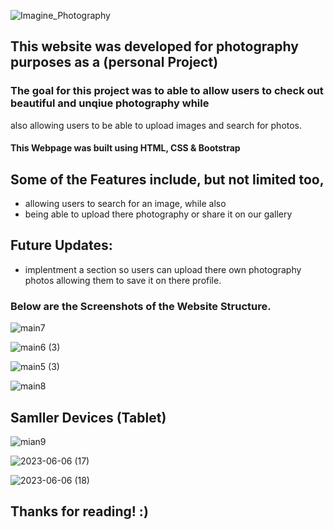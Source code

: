![Imagine_Photography](https://github.com/DanielsWebDevelopment/Gaming-Platform-Website/assets/129445203/391af4b3-f898-4ab3-b500-461d03d0ad53)
## This website was developed for photography purposes as a (personal Project)

### The goal for this project was to able to allow users to check out beautiful and unqiue photography while
also allowing users to be able to upload images and search for photos. 

#### This Webpage was built using HTML, CSS & Bootstrap

## Some of the Features include, but not limited too, 
* allowing users to search for an image, while also 
* being able to upload there photography 
or share it on our gallery

## Future Updates: 
* implentment a section so users can upload there own photography photos
allowing them to save it on there profile. 

### Below are the Screenshots of the Website Structure.
![main7](https://github.com/DanielsWebDevelopment/Image-Gallery-Website/assets/129445203/9441e82c-bb61-42c6-9d81-8b3e407ad6dd)

![main6 (3)](https://github.com/DanielsWebDevelopment/Image-Gallery-Website/assets/129445203/80869cf6-b5bb-4724-9e9b-e8c5ad6dd6d4)

![main5 (3)](https://github.com/DanielsWebDevelopment/Image-Gallery-Website/assets/129445203/2717eda7-d826-4d16-81da-328c46ae23fe)

![main8](https://github.com/DanielsWebDevelopment/Image-Gallery-Website/assets/129445203/9a864a62-4597-45de-97b9-1e422c712b47)

## Samller Devices (Tablet)
![mian9](https://github.com/DanielsWebDevelopment/Image-Gallery-Website/assets/129445203/3f1af3b4-fe1d-471b-a745-41f866e8c475)

![2023-06-06 (17)](https://github.com/DanielsWebDevelopment/Image-Gallery-Website/assets/129445203/5460720c-7f28-469d-81b4-362011babba9)

![2023-06-06 (18)](https://github.com/DanielsWebDevelopment/Image-Gallery-Website/assets/129445203/680f0a51-2f04-42ab-8398-7cd4af8bd60b)
## Thanks for reading! :) 
